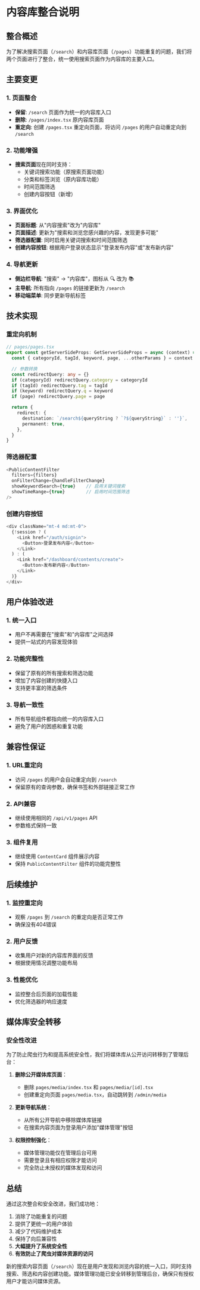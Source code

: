 # 内容库整合说明

## 整合概述

为了解决搜索页面（`/search`）和内容库页面（`/pages`）功能重复的问题，我们将两个页面进行了整合，统一使用搜索页面作为内容库的主要入口。

## 主要变更

### 1. 页面整合
- **保留**: `/search` 页面作为统一的内容库入口
- **删除**: `/pages/index.tsx` 原内容库页面
- **重定向**: 创建 `/pages.tsx` 重定向页面，将访问 `/pages` 的用户自动重定向到 `/search`

### 2. 功能增强
- **搜索页面**现在同时支持：
  - 关键词搜索功能（原搜索页面功能）
  - 分类和标签浏览（原内容库功能）
  - 时间范围筛选
  - 创建内容按钮（新增）

### 3. 界面优化
- **页面标题**: 从"内容搜索"改为"内容库"
- **页面描述**: 更新为"搜索和浏览您感兴趣的内容，发现更多可能"
- **筛选器配置**: 同时启用关键词搜索和时间范围筛选
- **创建内容按钮**: 根据用户登录状态显示"登录发布内容"或"发布新内容"

### 4. 导航更新
- **侧边栏导航**: "搜索" → "内容库"，图标从 🔍 改为 📚
- **主导航**: 所有指向 `/pages` 的链接更新为 `/search`
- **移动端菜单**: 同步更新导航标签

## 技术实现

### 重定向机制
```typescript
// pages/pages.tsx
export const getServerSideProps: GetServerSideProps = async (context) => {
  const { categoryId, tagId, keyword, page, ...otherParams } = context.query

  // 参数转换
  const redirectQuery: any = {}
  if (categoryId) redirectQuery.category = categoryId
  if (tagId) redirectQuery.tag = tagId
  if (keyword) redirectQuery.q = keyword
  if (page) redirectQuery.page = page

  return {
    redirect: {
      destination: `/search${queryString ? `?${queryString}` : ''}`,
      permanent: true,
    },
  }
}
```

### 筛选器配置
```typescript
<PublicContentFilter
  filters={filters}
  onFilterChange={handleFilterChange}
  showKeywordSearch={true}    // 启用关键词搜索
  showTimeRange={true}        // 启用时间范围筛选
/>
```

### 创建内容按钮
```typescript
<div className="mt-4 md:mt-0">
  {!session ? (
    <Link href="/auth/signin">
      <Button>登录发布内容</Button>
    </Link>
  ) : (
    <Link href="/dashboard/contents/create">
      <Button>发布新内容</Button>
    </Link>
  )}
</div>
```

## 用户体验改进

### 1. 统一入口
- 用户不再需要在"搜索"和"内容库"之间选择
- 提供一站式的内容发现体验

### 2. 功能完整性
- 保留了原有的所有搜索和筛选功能
- 增加了内容创建的快捷入口
- 支持更丰富的筛选条件

### 3. 导航一致性
- 所有导航组件都指向统一的内容库入口
- 避免了用户的困惑和重复功能

## 兼容性保证

### 1. URL重定向
- 访问 `/pages` 的用户会自动重定向到 `/search`
- 保留原有的查询参数，确保书签和外部链接正常工作

### 2. API兼容
- 继续使用相同的 `/api/v1/pages` API
- 参数格式保持一致

### 3. 组件复用
- 继续使用 `ContentCard` 组件展示内容
- 保持 `PublicContentFilter` 组件的功能完整性

## 后续维护

### 1. 监控重定向
- 观察 `/pages` 到 `/search` 的重定向是否正常工作
- 确保没有404错误

### 2. 用户反馈
- 收集用户对新的内容库界面的反馈
- 根据使用情况调整功能布局

### 3. 性能优化
- 监控整合后页面的加载性能
- 优化筛选器的响应速度

## 媒体库安全转移

### 安全性改进
为了防止爬虫行为和提高系统安全性，我们将媒体库从公开访问转移到了管理后台：

1. **删除公开媒体库页面**：
   - 删除 `pages/media/index.tsx` 和 `pages/media/[id].tsx`
   - 创建重定向页面 `pages/media.tsx`，自动跳转到 `/admin/media`

2. **更新导航系统**：
   - 从所有公开导航中移除媒体库链接
   - 在搜索内容页面为登录用户添加"媒体管理"按钮

3. **权限控制强化**：
   - 媒体管理功能仅在管理后台可用
   - 需要登录且有相应权限才能访问
   - 完全防止未授权的媒体发现和访问

## 总结

通过这次整合和安全改进，我们成功地：
1. 消除了功能重复的问题
2. 提供了更统一的用户体验
3. 减少了代码维护成本
4. 保持了向后兼容性
5. **大幅提升了系统安全性**
6. **有效防止了爬虫对媒体资源的访问**

新的搜索内容页面（`/search`）现在是用户发现和浏览内容的统一入口，同时支持搜索、筛选和内容创建功能。媒体管理功能已安全转移到管理后台，确保只有授权用户才能访问媒体资源。
